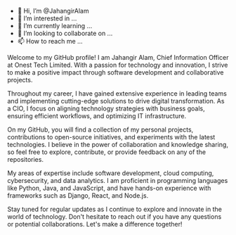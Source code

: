 - 👋 Hi, I’m @JahangirAlam
- 👀 I’m interested in ...
- 🌱 I’m currently learning ...
- 💞️ I’m looking to collaborate on ...
- 📫 How to reach me ...

Welcome to my GitHub profile! I am Jahangir Alam, Chief Information Officer at Onest Tech Limited. With a passion for technology and innovation, I strive to make a positive impact through software development and collaborative projects.

Throughout my career, I have gained extensive experience in leading teams and implementing cutting-edge solutions to drive digital transformation. As a CIO, I focus on aligning technology strategies with business goals, ensuring efficient workflows, and optimizing IT infrastructure.

On my GitHub, you will find a collection of my personal projects, contributions to open-source initiatives, and experiments with the latest technologies. I believe in the power of collaboration and knowledge sharing, so feel free to explore, contribute, or provide feedback on any of the repositories.

My areas of expertise include software development, cloud computing, cybersecurity, and data analytics. I am proficient in programming languages like Python, Java, and JavaScript, and have hands-on experience with frameworks such as Django, React, and Node.js.

Stay tuned for regular updates as I continue to explore and innovate in the world of technology. Don't hesitate to reach out if you have any questions or potential collaborations. Let's make a difference together!
